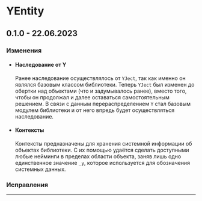 # YEntity

## **0.1.0 - 22.06.2023**
### **Изменения**
- #### **Наследование от Y**
    Ранее наследование осуществлялось от `YJect`, так как именно он являлся базовым классом библиотеки. Теперь `YJect` был изменен до обертки над объектами (что и задумывалось ранее), вместо того, чтобы он продолжал и далее оставаться самостоятельным решением. В связи с данным перераспределением `Y` стал базовым модулем библиотеки и от него впредь будет осуществляться наследование. 
- #### **Контексты**
    Контексты предназначены для хранения системной информации об объектах библиотеки. С их помощью удаётся сделать доступными любые нейминги в пределах области объекта, заняв лишь одно единственное значение `_y`, которое используется для обозначения системных данных.
### **Исправления**

***